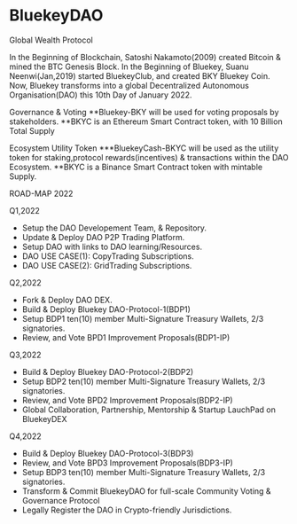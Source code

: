 # BluekeyDAO
Global Wealth Protocol

In the Beginning of Blockchain, Satoshi Nakamoto(2009) created Bitcoin & mined the BTC Genesis Block.
In the Beginning of Bluekey, Suanu Neenwi(Jan,2019) started BluekeyClub, and created BKY Bluekey Coin.
Now, Bluekey transforms into a global Decentralized Autonomous Organisation(DAO) this 10th Day of January 2022.


Governance & Voting
**Bluekey-BKY will be used for voting proposals by stakeholders.
**BKYC is an Ethereum Smart Contract token, with 10 Billion Total Supply

Ecosystem Utility Token
***BluekeyCash-BKYC will be used as the utility token for staking,protocol rewards(incentives) & transactions within the DAO Ecosystem.
**BKYC is a Binance Smart Contract token with mintable Supply.

ROAD-MAP 2022

Q1,2022
- Setup the DAO Developement Team, & Repository.
- Update & Deploy DAO P2P Trading Platform.
- Setup DAO with links to DAO learning/Resources.
- DAO USE CASE(1): CopyTrading Subscriptions.
- DAO USE CASE(2): GridTrading Subscriptions.

Q2,2022
- Fork & Deploy DAO DEX.
- Build & Deploy Bluekey DAO-Protocol-1(BDP1)
- Setup BDP1 ten(10) member Multi-Signature Treasury Wallets, 2/3 signatories.
- Review, and Vote BPD1 Improvement Proposals(BDP1-IP)

Q3,2022
- Build & Deploy Bluekey DAO-Protocol-2(BDP2)
- Setup BDP2 ten(10) member Multi-Signature Treasury Wallets, 2/3 signatories.
- Review, and Vote BPD2 Improvement Proposals(BDP2-IP)
- Global Collaboration, Partnership, Mentorship & Startup LauchPad on BluekeyDEX

Q4,2022
- Build & Deploy Bluekey DAO-Protocol-3(BDP3)
- Review, and Vote BPD3 Improvement Proposals(BDP3-IP)
- Setup BDP3 ten(10) member Multi-Signature Treasury Wallets, 2/3 signatories.
- Transform & Commit BluekeyDAO for full-scale Community Voting & Governance Protocol
- Legally Register the DAO in Crypto-friendly Jurisdictions.
